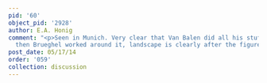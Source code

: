 ```yaml
---
pid: '60'
object_pid: '2928'
author: E.A. Honig
comment: "<p>Seen in Munich. Very clear that Van Balen did all his stuff first and
  then Brueghel worked around it, landscape is clearly after the figures.</p>\n"
post_date: 05/17/14
order: '059'
collection: discussion
---
```

